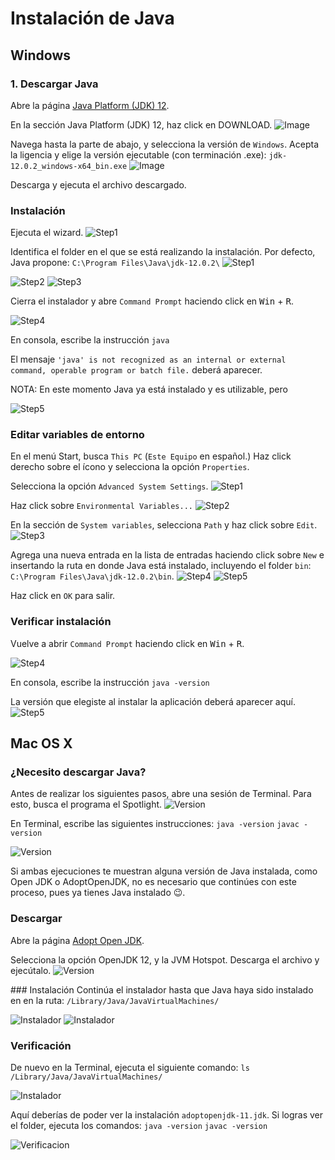 # Instalación de Java
## Windows
### 1. Descargar Java
Abre la página [Java Platform (JDK) 12](https://www.oracle.com/technetwork/java/javase/downloads/index.html).

En la sección Java Platform (JDK) 12, haz click en DOWNLOAD.
![Image](img/img1.png)

Navega hasta la parte de abajo, y selecciona la versión de `Windows`. Acepta la ligencia y elige la versión ejecutable (con terminación .exe): 
`jdk-12.0.2_windows-x64_bin.exe`
![Image](img/img2.png)

Descarga y ejecuta el archivo descargado.

### Instalación
Ejecuta el wizard.
![Step1](img/img3.png)

Identifica el folder en el que se está realizando la instalación. Por defecto, Java propone:
`C:\Program Files\Java\jdk-12.0.2\`
![Step1](img/img4.png)

![Step2](img/img5.png)
![Step3](img/img6.png)

Cierra el instalador y abre `Command Prompt` haciendo click en <kbd>Win</kbd> + <kbd>R</kbd>.

![Step4](img/img6_1.png)

En consola, escribe la instrucción
`java`

El mensaje `'java' is not recognized as an internal or external command,
operable program or batch file.` deberá aparecer.

NOTA: En este momento Java ya está instalado y es utilizable, pero 

![Step5](img/img6_3.png)

### Editar variables de entorno
En el menú Start, busca `This PC` (`Este Equipo` en español.) Haz click derecho sobre el ícono y selecciona la opción `Properties`. 

Selecciona la opción `Advanced System Settings`.
![Step1](img/img8.png)

Haz click sobre `Environmental Variables...`
![Step2](img/img9.png)

En la sección de `System variables`, selecciona `Path` y haz click sobre `Edit`.
![Step3](img/img10.png)

Agrega una nueva entrada en la lista de entradas haciendo click sobre `New` e insertando la ruta en donde Java está instalado, incluyendo el folder `bin`: `C:\Program Files\Java\jdk-12.0.2\bin`. 
![Step4](img/img11.png)
![Step5](img/img12.png)

Haz click en `OK` para salir.

### Verificar instalación
Vuelve a abrir `Command Prompt` haciendo click en <kbd>Win</kbd> + <kbd>R</kbd>.

![Step4](img/img6_1.png)

En consola, escribe la instrucción
`java -version`

La versión que elegiste al instalar la aplicación deberá aparecer aquí.
![Step5](img/img13.png)


## Mac OS X

### ¿Necesito descargar Java?
Antes de realizar los siguientes pasos, abre una sesión de Terminal. Para esto, busca el programa el Spotlight. 
![Version](img/img_mac_0_1.jpg)

En Terminal, escribe las siguientes instrucciones:
`java -version`
`javac -version`

![Version](img/img_mac_0_2.jpg)

Si ambas ejecuciones te muestran alguna versión de Java instalada, como Open JDK o AdoptOpenJDK, no es necesario que continúes con este proceso, pues ya tienes Java instalado 😉. 

### Descargar
Abre la página [Adopt Open JDK](https://adoptopenjdk.net/).

Selecciona la opción OpenJDK 12, y la JVM Hotspot. Descarga el archivo y ejecútalo.
![Version](img/img_mac_1.jpg)

### Instalación
Continúa el instalador hasta que Java haya sido instalado en en la ruta:
`/Library/Java/JavaVirtualMachines/`

![Instalador](img/img_mac_2.jpg)
![Instalador](img/img_mac_4.jpg)


### Verificación
De nuevo en la Terminal, ejecuta el siguiente comando:
`ls /Library/Java/JavaVirtualMachines/`

![Instalador](img/img_mac_5.jpg)

Aquí deberías de poder ver la instalación `adoptopenjdk-11.jdk`. Si logras ver el folder, ejecuta los comandos:
`java -version`
`javac -version`


![Verificacion](img/img_mac_6.jpg)
